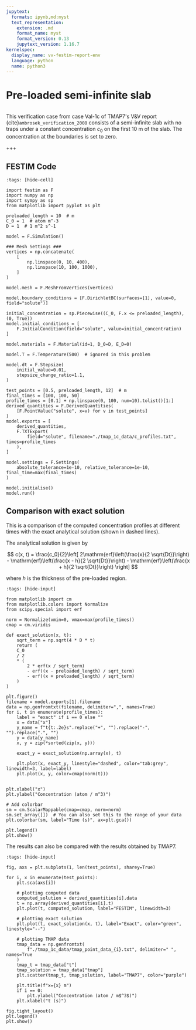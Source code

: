 ```yaml
---
jupytext:
  formats: ipynb,md:myst
  text_representation:
    extension: .md
    format_name: myst
    format_version: 0.13
    jupytext_version: 1.16.7
kernelspec:
  display_name: vv-festim-report-env
  language: python
  name: python3
---
```


# Pre-loaded semi-infinite slab

```{tags} 1D, MES, transient
```

This verification case from case Val-1c of TMAP7's V&V report {cite}`ambrosek_verification_2008` consists of a semi-infinite slab with no traps under a constant concentration $c_0$ on the first $10 \ \mathrm{m}$ of the slab. The concentration at the boundaries is set to zero.

+++

## FESTIM Code

```{code-cell}
:tags: [hide-cell]

import festim as F
import numpy as np
import sympy as sp
from matplotlib import pyplot as plt

preloaded_length = 10  # m
C_0 = 1  # atom m^-3
D = 1  # 1 m^2 s^-1

model = F.Simulation()

### Mesh Settings ###
vertices = np.concatenate(
    [
        np.linspace(0, 10, 400),
        np.linspace(10, 100, 1000),
    ]
)

model.mesh = F.MeshFromVertices(vertices)

model.boundary_conditions = [F.DirichletBC(surfaces=[1], value=0, field="solute")]

initial_concentration = sp.Piecewise((C_0, F.x <= preloaded_length), (0, True))
model.initial_conditions = [
    F.InitialCondition(field="solute", value=initial_concentration)
]

model.materials = F.Material(id=1, D_0=D, E_D=0)

model.T = F.Temperature(500)  # ignored in this problem

model.dt = F.Stepsize(
    initial_value=0.01,
    stepsize_change_ratio=1.1,
)

test_points = [0.5, preloaded_length, 12]  # m
final_times = [100, 100, 50]
profile_times = [0.1] + np.linspace(0, 100, num=10).tolist()[1:]
derived_quantities = F.DerivedQuantities(
    [F.PointValue("solute", x=v) for v in test_points]
)
model.exports = [
    derived_quantities,
    F.TXTExport(
        field="solute", filename="./tmap_1c_data/c_profiles.txt", times=profile_times
    ),
]

model.settings = F.Settings(
    absolute_tolerance=1e-10, relative_tolerance=1e-10, final_time=max(final_times)
)

model.initialise()
model.run()
```

## Comparison with exact solution

This is a comparison of the computed concentration profiles at different times with the exact analytical solution (shown in dashed lines).

The analytical solution is given by

$$
    c(x, t) = \frac{c_0}{2}\left[ 
        2\mathrm{erf}\left(\frac{x}{2 \sqrt{Dt}}\right)
        - \mathrm{erf}\left(\frac{x - h}{2 \sqrt{Dt}}\right)
        - \mathrm{erf}\left(\frac{x + h}{2 \sqrt{Dt}}\right)
     \right]
$$

where $h$ is the thickness of the pre-loaded region.

```{code-cell}
:tags: [hide-input]

from matplotlib import cm
from matplotlib.colors import Normalize
from scipy.special import erf

norm = Normalize(vmin=0, vmax=max(profile_times))
cmap = cm.viridis

def exact_solution(x, t):
    sqrt_term = np.sqrt(4 * D * t)
    return (
    C_0
    / 2
    * (
        2 * erf(x / sqrt_term)
        - erf((x - preloaded_length) / sqrt_term)
        - erf((x + preloaded_length) / sqrt_term)
    )
)

plt.figure()
filename = model.exports[1].filename
data = np.genfromtxt(filename, delimiter=",", names=True)
for i, t in enumerate(profile_times):
    label = "exact" if i == 0 else ""
    x = data["x"]
    y_name = f"t{t:.2e}s".replace("+", "").replace("-", "").replace(".", "")
    y = data[y_name]
    x, y = zip(*sorted(zip(x, y)))
    
    exact_y = exact_solution(np.array(x), t)

    plt.plot(x, exact_y, linestyle="dashed", color="tab:grey", linewidth=3, label=label)
    plt.plot(x, y, color=cmap(norm(t)))


plt.xlabel("x")
plt.ylabel("Concentration (atom / m^3)")

# Add colorbar
sm = cm.ScalarMappable(cmap=cmap, norm=norm)
sm.set_array([])  # You can also set this to the range of your data
plt.colorbar(sm, label="Time (s)", ax=plt.gca())

plt.legend()
plt.show()
```

The results can also be compared with the results obtained by TMAP7.

```{code-cell}
:tags: [hide-input]

fig, axs = plt.subplots(1, len(test_points), sharey=True)

for i, x in enumerate(test_points):
    plt.sca(axs[i])

    # plotting computed data
    computed_solution = derived_quantities[i].data
    t = np.array(derived_quantities[i].t)
    plt.plot(t, computed_solution, label="FESTIM", linewidth=3)

    # plotting exact solution
    plt.plot(t, exact_solution(x, t), label="Exact", color="green", linestyle="--")

    # plotting TMAP data
    tmap_data = np.genfromtxt(
        f"./tmap_1c_data/tmap_point_data_{i}.txt", delimiter=" ", names=True
    )
    tmap_t = tmap_data["t"]
    tmap_solution = tmap_data["tmap"]
    plt.scatter(tmap_t, tmap_solution, label="TMAP7", color="purple")

    plt.title(f"x={x} m")
    if i == 0:
        plt.ylabel("Concentration (atom / m$^3$)")
    plt.xlabel("t (s)")

fig.tight_layout()
plt.legend()
plt.show()
```
